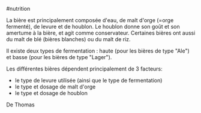#nutrition 

La bière est principalement composée d'eau, de malt d'orge (=orge fermenté), de levure et de houblon. Le houblon donne son goût et son amertume à la bière, et agit comme conservateur. Certaines bières ont aussi du malt de blé (bières blanches) ou du malt de riz.

Il existe deux types de fermentation : haute (pour les bières de type "Ale") et basse (pour les bières de type "Lager").

Les différentes bières dépendent principalement de 3 facteurs:
- le type de levure utilisée (ainsi que le type de fermentation)
- le type et dosage de malt d'orge
- le type et dosage de houblon

De Thomas 